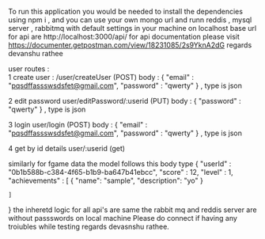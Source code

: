 To run this application you would be needed to install the dependencies using npm i ,
and you can use your own mongo url and runn reddis , mysql server , rabbitmq with default settings in your machine on localhost
base url for api are http://localhost:3000/api/
for api documentation please visit https://documenter.getpostman.com/view/18231085/2s9YknA2dG 
regards devanshu rathee

user routes :  
1  create user : /user/createUser    (POST)
    body : {
    "email" : "pqsdffassswsdsfet@gmail.com",
    "password" : "qwerty"
}  , type is json

2 edit password  user/editPassword/:userid    (PUT)
   body : {
    "password" : "qwerty"
}  , type is json

3 login  user/login    (POST)
    body : {
    "email" : "pqsdffassswsdsfet@gmail.com",
    "password" : "qwerty"
}  , type is json

4 get by id details  user/:userid    (get)

similarly for fgame data the model follows this body type
{
    "userId" : "0b1b588b-c384-4f65-b1b9-ba647b41ebcc",
    "score" : 12,
    "level" : 1,
    "achievements" : [
         {
            "name": "sample",
            "description": "yo"
         }
    
    ]
}
the inheretd logic for all api's are same the rabbit mq and reddis server are without passswords on local machine 
Please do connect if having any troiubles while testing
regards devasnshu rathee.
